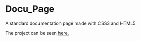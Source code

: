# Docu_Page
A standard documentation page made with CSS3 and HTML5

The project can be seen <a href="https://eyepatch-3098.github.io/Docu_Page/">here.</a>
